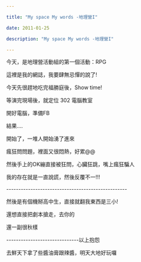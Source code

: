 ```yaml
---

title: "My space My words -地理營I"

date: 2011-01-25

description: "My space My words -地理營I"

---
```




今天，是地理營活動組的第一個活動：RPG  

  

這裡是我的網誌，我要肆無忌憚的說了!  

  

  

今天先很趕地吃完福勝庭後，Show time!  

  

等演完現場後，就定位 302 電腦教室  

  

開好電腦，準備FB  

結果....  

  

  

開始了，一堆人開始湧了進來  

  

瘋狂問問題，裡面又很悶熱，好累@@  

  

然後手上的OK繃直接被狂問，心臟狂跳，嘴上瘋狂騙人  

  

我的存在就是一直說謊，然後反覆不一!!!  

  

\--------------------------------------------------  

然後是有個機掰高中生，直接就翻我東西是三小!  

  

還想直接把劇本搶走，去你的  

  

還一副很秋樣  

\------------------------------以上抱怨  

  

去鮮天下拿了些醬油膏跟辣醬，明天大地好玩囉  

  



